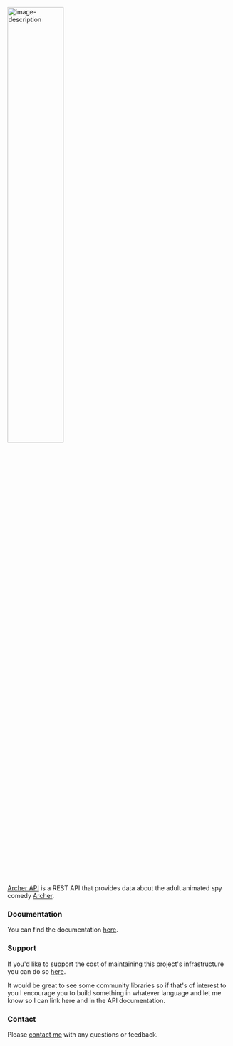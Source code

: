<p><img src="https://www.archerapi.com/logo.png" alt="image-description" style="width: 50%; height: auto;"></p>

[Archer API](https://www.archerapi.com/) is a REST API that provides data about the adult animated spy comedy [Archer](https://www.fxnetworks.com/shows/archer).

### Documentation

You can find the documentation [here](https://www.archerapi.com/documentation/).

### Support

If you'd like to support the cost of maintaining this project's infrastructure you can do so [here](https://www.buymeacoffee.com/ben93).

It would be great to see some community libraries so if that's of interest to you I encourage you to build something in whatever language
and let me know so I can link here and in the API documentation.

### Contact

Please [contact me](mailto:hello@ben-nour.com) with any questions or feedback.
